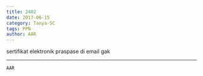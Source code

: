 ```yaml
---
title: 2402
date: 2017-06-15
category: Tanya-SC
tags: PPN
author: AAR
---
```


sertifikat elektronik praspase di email gak

---



`AAR`
